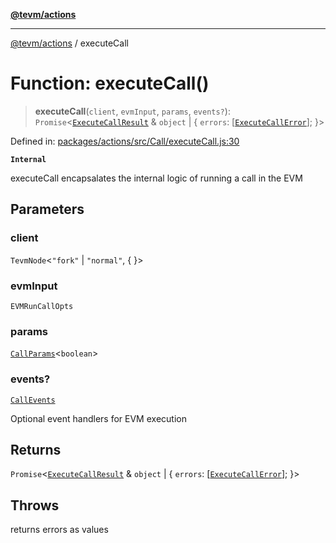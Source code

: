 [**@tevm/actions**](../README.md)

***

[@tevm/actions](../globals.md) / executeCall

# Function: executeCall()

> **executeCall**(`client`, `evmInput`, `params`, `events?`): `Promise`\<[`ExecuteCallResult`](../type-aliases/ExecuteCallResult.md) & `object` \| \{ `errors`: \[[`ExecuteCallError`](../type-aliases/ExecuteCallError.md)\]; \}\>

Defined in: [packages/actions/src/Call/executeCall.js:30](https://github.com/evmts/tevm-monorepo/blob/main/packages/actions/src/Call/executeCall.js#L30)

**`Internal`**

executeCall encapsalates the internal logic of running a call in the EVM

## Parameters

### client

`TevmNode`\<`"fork"` \| `"normal"`, \{ \}\>

### evmInput

`EVMRunCallOpts`

### params

[`CallParams`](../type-aliases/CallParams.md)\<`boolean`\>

### events?

[`CallEvents`](../type-aliases/CallEvents.md)

Optional event handlers for EVM execution

## Returns

`Promise`\<[`ExecuteCallResult`](../type-aliases/ExecuteCallResult.md) & `object` \| \{ `errors`: \[[`ExecuteCallError`](../type-aliases/ExecuteCallError.md)\]; \}\>

## Throws

returns errors as values
